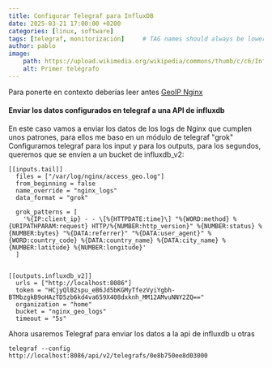 ```yaml
---
title: Configurar Telegraf para InfluxDB
date: 2025-03-21 17:00:00 +0200
categories: [linux, software] 
tags: [telegraf, monitorización]     # TAG names should always be lowercase
author: pablo
image:
    path: https://upload.wikimedia.org/wikipedia/commons/thumb/c/c6/Influxdb_logo.svg/250px-Influxdb_logo.svg.png
    alt: Primer telégrafo
---
```

Para ponerte en contexto deberías leer antes [GeoIP Nginx](../nginx)
#### Enviar los datos configurados en telegraf a una API de influxdb
En este caso vamos a enviar los datos de los logs de Nginx que cumplen unos patrones, para ellos me baso en un módulo de telegraf  "grok"
Configuramos telegraf para los input y para los outputs, para los segundos, queremos que se envíen a un bucket de influxdb_v2:
```
[[inputs.tail]]
  files = ["/var/log/nginx/access_geo.log"]
  from_beginning = false
  name_override = "nginx_logs"
  data_format = "grok"

  grok_patterns = [
    '%{IP:client_ip} - - \[%{HTTPDATE:time}\] "%{WORD:method} %{URIPATHPARAM:request} HTTP/%{NUMBER:http_version}" %{NUMBER:status} %{NUMBER:bytes} "%{DATA:referrer}" "%{DATA:user_agent}" %{WORD:country_code} %{DATA:country_name} %{DATA:city_name} %{NUMBER:latitude} %{NUMBER:longitude}'
  ]


[[outputs.influxdb_v2]]
  urls = ["http://localhost:8086"]
  token = "HCjyQlB2spu_eB6Jd5bKGMyTfezVyiYgbh-BTMbzgkB9oHAzTD5zb6kd4va659X408dxknh_MM12AMvuNNY2ZQ=="
  organization = "home"
  bucket = "nginx_geo_logs"
  timeout = "5s"
```

Ahora usaremos Telegraf para enviar los datos a la api de influxdb u otras 
```
telegraf --config http://localhost:8086/api/v2/telegrafs/0e8b750ee8d03000
```